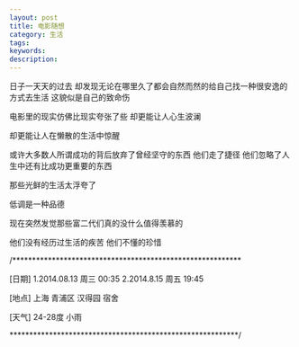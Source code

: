 ```yaml
---
layout: post
title: 电影随想
category: 生活
tags: 
keywords:
description:
---
```

日子一天天的过去 却发现无论在哪里久了都会自然而然的给自己找一种很安逸的方式去生活 这貌似是自己的致命伤

电影里的现实仿佛比现实夸张了些 却更能让人心生波澜

却更能让人在懒散的生活中惊醒


或许大多数人所谓成功的背后放弃了曾经坚守的东西 他们走了捷径 他们忽略了人生中还有比成功更重要的东西

那些光鲜的生活太浮夸了

低调是一种品德

现在突然发觉那些富二代们真的没什么值得羡慕的

他们没有经历过生活的疾苦 他们不懂的珍惜

/**********************************************************

[日期]   1.2014.08.13 周三 00:35    2.2014.8.15 周五  19:45

[地点]   上海 青浦区 汉得园 宿舍

[天气]   24-28度 小雨

**********************************************************/